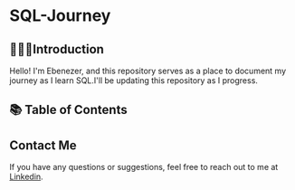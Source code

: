 # SQL-Journey

## 🧑🏾‍💻Introduction

Hello! I'm Ebenezer, and this repository serves as a place to document my journey as I learn SQL.I'll be updating this repository as I progress.

## 📚 Table of Contents

## Contact Me

If you have any questions or suggestions, feel free to reach out to me at [Linkedin](https://www.linkedin.com/in/ebenezer-morkeh-a8118317a/).
